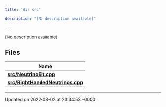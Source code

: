 ```yaml
---
title: 'dir src'

description: "[No description available]"

---
```







[No description available]

## Files

| Name           |
| -------------- |
| **[src/NeutrinoBit.cpp](/documentation/code/main/files/neutrinobit_8cpp/#file-neutrinobit.cpp)**  |
| **[src/RightHandedNeutrinos.cpp](/documentation/code/main/files/righthandedneutrinos_8cpp/#file-righthandedneutrinos.cpp)**  |






-------------------------------

Updated on 2022-08-02 at 23:34:53 +0000
